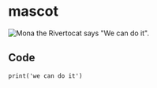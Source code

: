 # mascot

![Mona the Rivertocat says "We can do it". ](https://octodex.github.com/images/mona-the-rivetertocat.png)

## Code

```
print('we can do it')
```
